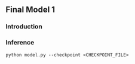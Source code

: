 Final Model 1
- 

### Introduction


### Inference
```
python model.py --checkpoint <CHECKPOINT_FILE>
```
